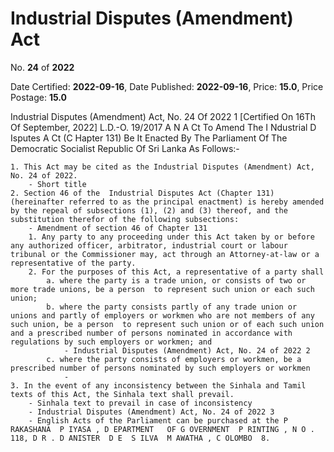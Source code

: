# Industrial  Disputes  (Amendment)  Act

No. **24** of **2022**

Date Certified: **2022-09-16**, Date Published: **2022-09-16**, Price: **15.0**, Price Postage: **15.0**

Industrial Disputes (Amendment) Act, No. 24 Of 2022 1
[Certified On 16Th Of September, 2022]
L.D.-O. 19/2017
A N  A Ct   To   Amend   The  I Ndustrial  D Isputes  A Ct (C Hapter  131)
Be It Enacted By The Parliament Of The Democratic Socialist Republic Of Sri Lanka As Follows:-

    1. This Act may be cited as the Industrial Disputes (Amendment) Act, No. 24 of 2022.
        - Short title
    2. Section 46 of the  Industrial Disputes Act (Chapter 131) (hereinafter referred to as the principal enactment) is hereby amended by the repeal of subsections (1), (2) and (3) thereof, and the substitution therefor of the following subsections:
        - Amendment of section 46 of Chapter 131
        1. Any party to any proceeding under this Act taken by or before any authorized officer, arbitrator, industrial court or labour tribunal or the Commissioner may, act through an Attorney-at-law or a representative of the party.
        2. For the purposes of this Act, a representative of a party shall
            a. where the party is a trade union, or consists of two or more trade unions, be a person  to represent such union or each such union;
            b. where the party consists partly of any trade union or unions and partly of employers or workmen who are not members of any such union, be a person  to represent such union or of each such union and a prescribed number of persons nominated in accordance with regulations by such employers or workmen; and
                - Industrial Disputes (Amendment) Act, No. 24 of 2022 2
            c. where the party consists of employers or workmen, be a prescribed number of persons nominated by such employers or workmen
                - 
    3. In the event of any inconsistency between the Sinhala and Tamil texts of this Act, the Sinhala text shall prevail.
        - Sinhala text to prevail in case of inconsistency
        - Industrial Disputes (Amendment) Act, No. 24 of 2022 3
        - English Acts of the Parliament can be purchased at the P RAKASHANA  P IYASA , D EPARTMENT   OF G OVERNMENT  P RINTING , N O . 118, D R . D ANISTER  D E  S ILVA  M AWATHA , C OLOMBO  8.
